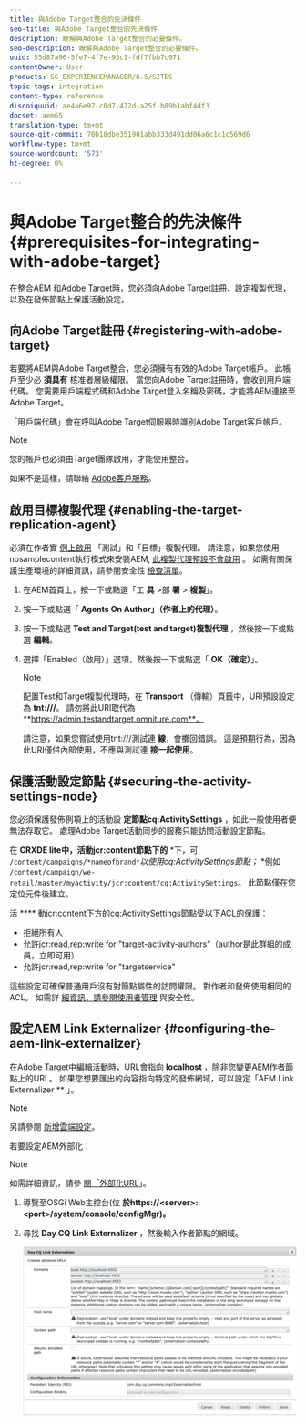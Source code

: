 ```yaml
---
title: 與Adobe Target整合的先決條件
seo-title: 與Adobe Target整合的先決條件
description: 瞭解與Adobe Target整合的必要條件。
seo-description: 瞭解與Adobe Target整合的必要條件。
uuid: 55d87a96-5fe7-4f7e-93c1-fdf7fbb7c971
contentOwner: User
products: SG_EXPERIENCEMANAGER/6.5/SITES
topic-tags: integration
content-type: reference
discoiquuid: ae4a6e97-c0d7-472d-a25f-b89b1abf4df3
docset: aem65
translation-type: tm+mt
source-git-commit: 70b18dbe351901abb333d491dd06a6c1c1c569d6
workflow-type: tm+mt
source-wordcount: '573'
ht-degree: 0%

---
```



# 與Adobe Target整合的先決條件{#prerequisites-for-integrating-with-adobe-target}

在整合AEM [和Adobe Target時](/help/sites-administering/target.md)，您必須向Adobe Target註冊、設定複製代理，以及在發佈節點上保護活動設定。

## 向Adobe Target註冊 {#registering-with-adobe-target}

若要將AEM與Adobe Target整合，您必須擁有有效的Adobe Target帳戶。 此帳戶至少必 **須具有** 核准者層級權限。 當您向Adobe Target註冊時，會收到用戶端代碼。 您需要用戶端程式碼和Adobe Target登入名稱及密碼，才能將AEM連接至Adobe Target。

「用戶端代碼」會在呼叫Adobe Target伺服器時識別Adobe Target客戶帳戶。

>[!NOTE]
>
>您的帳戶也必須由Target團隊啟用，才能使用整合。
>
>如果不是這樣，請聯絡 [Adobe客戶服務](https://docs.adobe.com/content/help/en/target/using/cmp-resources-and-contact-information.html)。

## 啟用目標複製代理 {#enabling-the-target-replication-agent}

必須在作者實 [例上啟用](/help/sites-deploying/replication.md) 「測試」和「目標」複製代理。 請注意，如果您使用nosamplecontent執行模式來安裝AEM, [此複製代理預設不會啟用](/help/sites-deploying/configure-runmodes.md#using-samplecontent-and-nosamplecontent) 。 如需有關保護生產環境的詳細資訊，請參閱安全性 [檢查清單](/help/sites-administering/security-checklist.md)。

1. 在AEM首頁上，按一下或點選「工 **具** >部 **署** > **複製**」。
1. 按一下或點選「 **Agents On Author」（作者上的代理）**。
1. 按一下或點選 **Test and Target(test and target)複製代理** ，然後按一下或點選 **編輯**。
1. 選擇「Enabled（啟用）」選項，然後按一下或點選「 **OK（確定）**」。

   >[!NOTE]
   >
   >配置Test和Target複製代理時，在 **Transport** （傳輸）頁籤中，URI預設設定為 **tnt:///**。 請勿將此URI取代為 **https://admin.testandtarget.omniture.com**。
   >
   >請注意，如果您嘗試使用tnt:///測試連 **線**，會擲回錯誤。 這是預期行為，因為此URI僅供內部使用，不應與測試連 **接一起使用**。

## 保護活動設定節點 {#securing-the-activity-settings-node}

您必須保護發佈例項上的活動設 **定節點cq:ActivitySettings** ，如此一般使用者便無法存取它。 處理Adobe Target活動同步的服務只能訪問活動設定節點。

在 **CRXDE lite中，活動jcr:content節點下的** *下，可 `/content/campaigns/*nameofbrand*`*以使用cq:ActivitySettings節點；* *例如 `/content/campaign/we-retail/master/myactivity/jcr:content/cq:ActivitySettings`。 此節點僅在您定位元件後建立。

活 **** 動jcr:content下方的cq:ActivitySettings節點受以下ACL的保護：

* 拒絕所有人
* 允許jcr:read,rep:write for &quot;target-activity-authors&quot;（author是此群組的成員，立即可用）
* 允許jcr:read,rep:write for &quot;targetservice&quot;

這些設定可確保普通用戶沒有對節點屬性的訪問權限。 對作者和發佈使用相同的ACL。 如需詳 [細資訊，請參閱使用者管理](/help/sites-administering/security.md) 與安全性。

## 設定AEM Link Externalizer {#configuring-the-aem-link-externalizer}

在Adobe Target中編輯活動時，URL會指向 **localhost** ，除非您變更AEM作者節點上的URL。 如果您想要匯出的內容指向特定的發佈網域，可以設定「AEM Link Externalizer ** 」。

>[!NOTE]
>
>另請參閱 [新增雲端設定](/help/sites-administering/experience-fragments-target.md#add-the-cloud-configuration)。

若要設定AEM外部化：

>[!NOTE]
>
>如需詳細資訊，請參 [閱「外部化URL](/help/sites-developing/externalizer.md)」。

1. 導覽至OSGi Web主控台(位 **於https://&lt;server>:&lt;port>/system/console/configMgr)。**
1. 尋找 **Day CQ Link Externalizer** ，然後輸入作者節點的網域。

   ![chlimage_1-120](assets/aem-externalizer-01.png)

